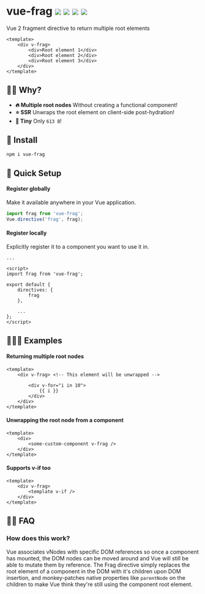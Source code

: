 # vue-frag <a href="https://npm.im/vue-frag"><img src="https://badgen.net/npm/v/vue-frag"></a> <a href="https://npm.im/vue-frag"><img src="https://badgen.net/npm/dm/vue-frag"></a> <a href="https://packagephobia.now.sh/result?p=vue-frag"><img src="https://packagephobia.now.sh/badge?p=vue-frag"></a> <a href="https://bundlephobia.com/result?p=vue-frag"><img src="https://badgen.net/bundlephobia/minzip/vue-frag"></a>

Vue 2 fragment directive to return multiple root elements

```vue
<template>
    <div v-frag>
        <div>Root element 1</div>
        <div>Root element 2</div>
        <div>Root element 3</div>
    </div>
</template>
```


## 🙋‍♂️ Why?
- **🔥 Multiple root nodes** Without creating a functional component!
- **⭐️ SSR** Unwraps the root element on client-side post-hydration!
- **🐥 Tiny** Only `613 B`!

## 🚀 Install
```sh
npm i vue-frag
```


## 🚦 Quick Setup

#### Register globally
Make it available anywhere in your Vue application.

```js
import frag from 'vue-frag';
Vue.directive('frag', frag);
```

#### Register locally
Explicitly register it to a component you want to use it in.

```vue
...

<script>
import frag from 'vue-frag';

export default {
    directives: {
        frag
    },

    ...
};
</script>
```

## 👨🏻‍🏫 Examples

#### Returning multiple root nodes
```vue
<template>
    <div v-frag> <!-- This element will be unwrapped -->

        <div v-for="i in 10">
            {{ i }}
        </div>
    </div>
</template>
```

#### Unwrapping the root node from a component
```vue
<template>
    <div>
        <some-custom-component v-frag />
    </div>
</template>
```

#### Supports v-if too
```vue
<template>
    <div v-frag>
        <template v-if />
    </div>
</template>
```

## 💁‍♀️ FAQ

### How does this work?
Vue associates vNodes with specific DOM references so once a component has mounted, the DOM nodes can be moved around and Vue will still be able to mutate them by reference. The Frag directive simply replaces the root element of a component in the DOM with it's children upon DOM insertion, and monkey-patches native properties like `parentNode` on the children to make Vue think they're still using the component root element.


